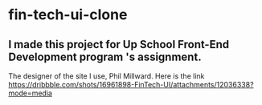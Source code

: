# fin-tech-ui-clone
## I made this project for Up School Front-End Development program 's assignment.  
The designer of the site I use, Phil Millward. Here is the link  
https://dribbble.com/shots/16961898-FinTech-UI/attachments/12036338?mode=media
